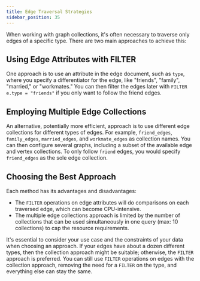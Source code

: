 ```yaml
---
title: Edge Traversal Strategies
sidebar_position: 35
---
```


When working with graph collections, it's often necessary to traverse only edges of a specific type. There are two main approaches to achieve this:

## Using Edge Attributes with FILTER

One approach is to use an attribute in the edge document, such as `type`, where you specify a differentiator for the edge, like "friends", "family", "married," or "workmates." You can then filter the edges later with `FILTER e.type = "friends"` if you only want to follow the friend edges.

## Employing Multiple Edge Collections

An alternative, potentially more efficient, approach is to use different edge collections for different types of edges. For example, `friend_edges`, `family_edges`, `married_edges`, and `workmate_edges` as collection names. You can then configure several graphs, including a subset of the available edge and vertex collections. To only follow `friend` edges, you would specify `friend_edges` as the sole edge collection.

## Choosing the Best Approach

Each method has its advantages and disadvantages:

- The `FILTER` operations on edge attributes will do comparisons on each traversed edge, which can become CPU-intensive.
- The multiple edge collections approach is limited by the number of collections that can be used simultaneously in one query (max: 10 collections) to cap the resource requirements.

It's essential to consider your use case and the constraints of your data when choosing an approach. If your edges have about a dozen different types, then the collection approach might be suitable; otherwise, the `FILTER` approach is preferred. You can still use `FILTER` operations on edges with the collection approach, removing the need for a `FILTER` on the type, and everything else can stay the same.
